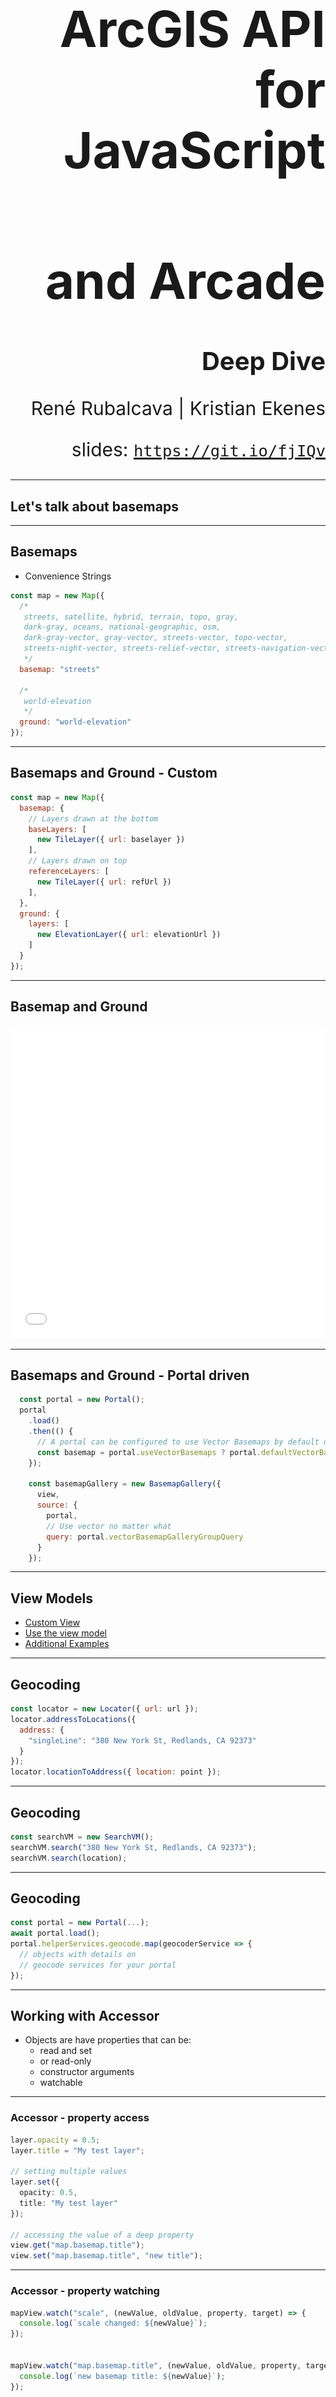 <!-- ..slide: class="title" -->

<h1 style="text-align: right; font-size: 80px;">ArcGIS API for JavaScript</h1>
<h1 style="text-align: right; font-size: 80px;">and Arcade</h1>
<h2 style="text-align: right; font-size: 40px;">Deep Dive</h2>
<p style="text-align: right; font-size: 30px;">René Rubalcava | Kristian Ekenes</p>
<p style="text-align: right; font-size: 30px;">slides: <a href="https://git.io/fjIQv"><code>https://git.io/fjIQv</code></a></p>

---

<!-- .slide: class="section" -->

## Let's talk about basemaps

---

## Basemaps

- Convenience Strings

```js
const map = new Map({
  /*
   streets, satellite, hybrid, terrain, topo, gray,
   dark-gray, oceans, national-geographic, osm,
   dark-gray-vector, gray-vector, streets-vector, topo-vector,
   streets-night-vector, streets-relief-vector, streets-navigation-vector
   */
  basemap: "streets"

  /*
   world-elevation
   */
  ground: "world-elevation"
});
```

---

## Basemaps and Ground - Custom

```js
const map = new Map({
  basemap: {
    // Layers drawn at the bottom
    baseLayers: [
      new TileLayer({ url: baselayer })
    ],
    // Layers drawn on top
    referenceLayers: [
      new TileLayer({ url: refUrl })
    ],
  },
  ground: {
    layers: [
      new ElevationLayer({ url: elevationUrl })
    ]
  }
});
```

---

## Basemap and Ground

<iframe height='500' scrolling='no' title='VT Basemaps' src='//codepen.io/odoe/embed/preview/rpQOEM/?height=300&theme-id=31222&default-tab=js,result&embed-version=2' frameborder='no' allowtransparency='true' allowfullscreen='true' style='width: 100%;'>See the Pen <a href='https://codepen.io/odoe/pen/rpQOEM/'>VT Basemaps</a> by Rene Rubalcava (<a href='https://codepen.io/odoe'>@odoe</a>) on <a href='https://codepen.io'>CodePen</a>.
</iframe>

---

## Basemaps and Ground - Portal driven

```js
  const portal = new Portal();
  portal
    .load()
    .then(() {
      // A portal can be configured to use Vector Basemaps by default or not.
      const basemap = portal.useVectorBasemaps ? portal.defaultVectorBasemap : portal.defaultBasemap;
    });

    const basemapGallery = new BasemapGallery({
      view,
      source: {
        portal,
        // Use vector no matter what
        query: portal.vectorBasemapGalleryGroupQuery
      }
    });
```

---

## View Models

 - [Custom View](https://developers.arcgis.com/javascript/latest/sample-code/sandbox/index.html?sample=widgets-frameworks-react)
 - [Use the view model](https://developers.arcgis.com/example-apps/nearby-javascript/?utm_source=github&utm_campaign=example_apps_nearby_javascript)
  - [Additional Examples](https://odoe.net/blog/view-models-in-the-arcgis-api-for-javascript/)

---

## Geocoding

```js
const locator = new Locator({ url: url });
locator.addressToLocations({
  address: {
    "singleLine": "380 New York St, Redlands, CA 92373"
  }
});
locator.locationToAddress({ location: point });
```

---

## Geocoding

```js
const searchVM = new SearchVM();
searchVM.search("380 New York St, Redlands, CA 92373");
searchVM.search(location);
```

---

## Geocoding

```js
const portal = new Portal(...);
await portal.load();
portal.helperServices.geocode.map(geocoderService => {
  // objects with details on
  // geocode services for your portal
});
```

---

## Working with Accessor

- Objects are have properties that can be:
  - read and set
  - or read-only
  - constructor arguments
  - watchable

---

### Accessor - property access

```ts
layer.opacity = 0.5;
layer.title = "My test layer";

// setting multiple values
layer.set({
  opacity: 0.5,
  title: "My test layer"
});

// accessing the value of a deep property
view.get("map.basemap.title");
view.set("map.basemap.title", "new title");
```

---

### Accessor - property watching

```ts
mapView.watch("scale", (newValue, oldValue, property, target) => {
  console.log(`scale changed: ${newValue}`);
});


mapView.watch("map.basemap.title", (newValue, oldValue, property, target) => {
  console.log(`new basemap title: ${newValue}`);
});


mapView.watch("ready, stationary", (newValue, oldValue, property, target) => {
  console.log(`property ${property}: ${newValue}`);
});

watchUtils.whenTrue(view, "stationary", () => {
  console.log("view is stationary");
})
```

[watchUtils](https://developers.arcgis.com/javascript/latest/api-reference/esri-core-watchUtils.html)

---

## Promises

---

## Promises

- All asynchronous methods return a promise, no more [events](https://developers.arcgis.com/javascript/jsapi/querytask-amd.html#events)
- The basic pattern looks like this:

```js
layer.queryFeatures(query).then(handleResult).catch(handleError);
```

---

## Promises with async/await

- work with native promises

```js
const doQuery = async (query) => {
  const results = await layer.queryFeatures(query);
  const transformedResults = results.map(transformData);
  return transformedResults;
}
```

---

## Promises

- Load resources
- Asychronously initialized `Layer`, `WebMap`, `WebScene`, `View`

---

## Promises

```js
view.when(() => {
  return view.whenLayerView(map.findLayerById("awesomeLayer"));
})
.then(layerView => {
  return watchUtils.whenFalseOnce(layerView, "updating");
})
.then(result => {
  const layerView = result.target;
  return layerView.queryFeatures();
})
.then(doSomethingWithFeatures)
.catch(errorHandler);
```

[API sample](https://developers.arcgis.com/javascript/latest/sample-code/chaining-promises/index.html)

---

## async/await

```js
const init = async (doSomethingWithFeatures) => {
  await view.when();
  const layerView = await view.whenLayerView(map.findLayerById("awesomeLayer"));
  await watchUtils.whenFalseOnce(layerView, "updating");
  const featureSet = await layerView.queryFeatures();
  doSomethingWithFeatures(featureSet);
};

try {
  init();
}
catch(error) {
  errorHandler(error);
}

```

---

## Abort Signal

- Abort requests

```js
const controller = new AbortController();
const signal = controller.signal;

esriRequest(url, { signal });

// Abort the request
signal.abort();
```

---

## [Abort Signal](./demos/abort.html)

<iframe height="500" style="width: 100%;" scrolling="no" title="Abort Controller" src="//codepen.io/odoe/embed/preview/eoYeBY/?height=500&theme-id=31222&default-tab=js,result" frameborder="no" allowtransparency="true" allowfullscreen="true">
  See the Pen <a href='https://codepen.io/odoe/pen/eoYeBY/'>Abort Controller</a> by Rene Rubalcava
  (<a href='https://codepen.io/odoe'>@odoe</a>) on <a href='https://codepen.io'>CodePen</a>.
</iframe>

---

## Patterns

---

## outFields

- Can be thought of as _additional fields_
- We determine what fields are needed for rendering, labels, and elevation in 3D
- Additional Popup fields requested as needed

---

## outFields - Feature as a [tooltip](./demos/tooltip.html)

<iframe height="500" style="width: 100%;" scrolling="no" title="FeatureView - Tooltip" src="//codepen.io/odoe/embed/preview/eoOvPj/?height=500&theme-id=31222&default-tab=js,result&editable=true" frameborder="no" allowtransparency="true" allowfullscreen="true">
  See the Pen <a href='https://codepen.io/odoe/pen/eoOvPj/'>FeatureView - Tooltip</a> by Rene Rubalcava
  (<a href='https://codepen.io/odoe'>@odoe</a>) on <a href='https://codepen.io'>CodePen</a>.
</iframe>

---

## Widgets - Architecture

 View + View Model
 ![Search View Model](images/searchviewmodel.png)

<aside class="notes"> Separate business logic and presentation. Link to doc  </aside>


---

## Loadables

- brings better control, and scheduling of loading resources.
- the views automatically loads the map and its layers

---

## Loadables

- `WebMap` / `WebScene` need to load:
 - the portal item
 - the layer module
 - the layer's item
- `MapView` / `SceneView` need to load:
 - the map
 - the layers

---

```js
  //In a single page application, get a feature from a FeatureLayer from a WebMap without displaying it, ASAP!
  const webmap = new WebMap({
    portalItem: {
      id: 'affa021c51944b5694132b2d61fe1057'
    }
  });

  webmap.load()
    .then(() => {
      return webmap.getLayer('myFeatureLayerId').load();
    })
    .then(featureLayer => {
      return featureLayer.queryFeatures({
        where: 'OBJECTID = 1'
      });
    })
    .then(result => {
      displayDetails(result.features[0]);
    })
    .otherwise(error => {
      console.error(error);
    });
```

---

## Zoom or Scale

```js
const view = new MapView({
  container: "viewDiv",
  map: map,
  center: [-116.5, 33.80],
  zoom: 14 // what does that really mean?
});
```

- Zoom = LOD (Level of Details)
- Not all LODs are created equal

---

## Zoom is not Scale

```js
const view = new MapView({
  container: "viewDiv",
  map: map,
  center: [-116.5, 33.80],
  scale: 50000 // I know what that means!
});
```

- Scale is portable
- Scale has meaning
- We still snap to closest LOD/zoom

---

## GeoJSONLayer

```js
const layer = new GeoJSONLayer({
  url: "https://raw.githubusercontent.com/ebrelsford/geojson-examples/master/nyc_council_districts.geojson",
  renderer: renderer,
  popupTemplate: popupTemplate
});

// fully editable
layer.applyEdits({ addFeatures, updateFeatures, deleteFeatures });
// queryable with statistics
cosnt query = layer.createQuery();
query.set({ where, outStatistics });
layerView.queryFeatures(query);
```

---

## Sublayer to FeatureLayer

- You can extract a FeatureLayer from MapImageLayer Sublayer
- `sublayer.createFeatureLayer()`
- Can use capabilities not normally available with Sublayer

---

## Sublayer to FeatureLayer

<iframe height='500' scrolling='no' title='createFeatureLayer' src='//codepen.io/odoe/embed/preview/PaxeyO/?height=500&theme-id=31222&default-tab=js,result&embed-version=2' frameborder='no' allowtransparency='true' allowfullscreen='true' style='width: 100%;'>See the Pen <a href='https://codepen.io/odoe/pen/PaxeyO/'>createFeatureLayer</a> by Rene Rubalcava (<a href='https://codepen.io/odoe'>@odoe</a>) on <a href='https://codepen.io'>CodePen</a>.
</iframe>

---

## createQuery

- When you can do `layer.createQuery()`
  - `query` object will already have the layers filters and layer definitions
  - more consistent
- Use `new Query()` when you don't want predefined filters to be applied

---

## createQuery

<iframe height='500' scrolling='no' title='createQuery' src='//codepen.io/odoe/embed/preview/rKQqQW/?height=500&theme-id=31222&default-tab=js,result&embed-version=2' frameborder='no' allowtransparency='true' allowfullscreen='true' style='width: 100%;'>See the Pen <a href='https://codepen.io/odoe/pen/rKQqQW/'>createQuery</a> by Rene Rubalcava (<a href='https://codepen.io/odoe'>@odoe</a>) on <a href='https://codepen.io'>CodePen</a>.
</iframe>

---

## MapImageLayer

- If you want to modify Sublayers, do it after you load the layer
- Defining them upfront overrides the defaults
  - May not be what you want

---

## MapImageLayer

<iframe height='500' scrolling='no' title='MapImageLayer - Load Sublayers' src='//codepen.io/odoe/embed/preview/WyYBwL/?height=500&theme-id=31222&default-tab=js,result&embed-version=2' frameborder='no' allowtransparency='true' allowfullscreen='true' style='width: 100%;'>See the Pen <a href='https://codepen.io/odoe/pen/WyYBwL/'>MapImageLayer - Load Sublayers</a> by Rene Rubalcava (<a href='https://codepen.io/odoe'>@odoe</a>) on <a href='https://codepen.io'>CodePen</a>.
</iframe>

---

## FeatureFilter

- Similar to definitionExpression, but on LayerView
- Works with geomtries and attribute filters
- Can define [spatial relationships](https://developers.arcgis.com/javascript/latest/api-reference/esri-views-layers-support-FeatureFilter.html#spatialRelationship)
- [demo](./demos/filter.html)

---

## FeatureEffect

- For emphasizing/deemphasizing results of a filter
- Uses [CSS Filters](https://developer.mozilla.org/en-US/docs/Web/CSS/filter)
- `includedEffect` and/or `excludedEffect`
- [demo](./demos/effect.html)

---

## Filter and Effect

<iframe height="500" style="width: 100%;" scrolling="no" title="FilterEffects" src="//codepen.io/odoe/embed/preview/GeoKLB/?height=500&theme-id=31222&default-tab=html,result&editable=true" frameborder="no" allowtransparency="true" allowfullscreen="true">
  See the Pen <a href='https://codepen.io/odoe/pen/GeoKLB/'>FilterEffects</a> by Rene Rubalcava
  (<a href='https://codepen.io/odoe'>@odoe</a>) on <a href='https://codepen.io'>CodePen</a>.
</iframe>

---

## Service Workers

- Used for controlling cache capabilities when building a PWA
- Also useful for notifications

```js
// register the service worker
navigator.serviceWorker.register('./../sw.js')
.then(swReg => {
  console.log('Service Worker is registered', swReg);
  swRegistration = swReg;
  requestNotificationPermission();
})
.catch(error => {
  console.error('Service Worker Error', error);
});
```

---

## Service Workers

- Show Notification

```js
const showNotification = (message) => {
  if (!swRegistration) {
    return;
  }
  const options = {
    body: message
  };
  swRegistration.showNotification("Map info", options)
};
```

---

## Service Workers

```js
setInterval(() => {
  featureLayer.queryFeatureCount().then(featureCount => {
    if (count !== featureCount) {
      if (count < featureCount) {
        const diff = featureCount - count;
        const plural = diff > 1 ? "features" : "feature";
        showNotification(`${diff} ${plural} added`);
      }
      else {
        const diff = count - featureCount;
        const plural = diff > 1 ? "features" : "feature";
        showNotification(`${diff} ${plural} removed`);
      }
      count = featureCount;
      featureLayer.refresh();
    }
  })
  .catch(error => console.warn(error))
}, 10000);
```

- [demo app](https://arcgis-jsapi-sw.surge.sh/) | [edit app](https://developers.arcgis.com/javascript/latest/sample-code/sandbox/index.html?sample=editing-applyedits)

---

# Arcade

---

## Why Arcade?

- Client-side calculation
  - Frequently updated datasets/layers
  - Calculate data from layers you don't own
  - Algorithms not well defined
- Persists across the platform
  - Secure
  - Runs on all supported devices/apps (desktop/mobile/web)
- Lightweight
- Geospatial functions are first class members

---

## Normalization for rendering

```js
const renderer = {
  type: "simple", // autocasts as new SimpleRenderer()
  symbol: defaultSym,
  label: "U.S. County",
  visualVariables: [{
    type: "color",
    valueExpression: "($feature.POP_POVERTY / $feature.TOTPOP_CY ) * 100",
    legendOptions: {
      title: "% population in poverty by county"
    },
    stops: [
      { value: 10, color: "#FFFCD4" },
      { value: 30, color: "#350242" }
    ]
  }]
};
```

---

## Normalization for rendering

<iframe height='500' scrolling='no' title='Data-driven color' src='//codepen.io/kekenes/embed/preview/eopYPa/?height=500&theme-id=31222&default-tab=html,result&embed-version=2' frameborder='no' allowtransparency='true' allowfullscreen='true' style='width: 100%;'>See the Pen <a href='https://codepen.io/kekenes/pen/eopYPa/'>Data-driven color</a> by Kristian Ekenes (<a href='https://codepen.io/kekenes'>@kekenes</a>) on <a href='https://codepen.io'>CodePen</a>.
</iframe>

---

## Arcade in script

```html
<script type="text/arcgis-arcade" id="wind-direction">
  var DEG = $feature.WIND_DIRECT;
  var SPEED = $feature.WIND_SPEED;
  var DIR = When( SPEED == 0, "",
    (DEG < 22.5 && DEG >= 0) || DEG > 337.5, "N",
    DEG >= 22.5 && DEG < 67.5, "NE",
    DEG >= 67.5 && DEG < 112.5, "E",
    DEG >= 112.5 && DEG < 157.5, "SE",
    DEG >= 157.5 && DEG < 202.5, "S",
    DEG >= 202.5 && DEG < 247.5, "SW",
    DEG >= 247.5 && DEG < 292.5, "W",
    DEG >= 292.5 && DEG < 337.5, "NW", "" );
  return SPEED + " mph " + DIR;
</script>
```

```js
const windArcade = document.getElementById("wind-direction").text;

const windClass = {
  labelExpressionInfo: {
    expression: windArcade
  },
  labelPlacement: "above-right",
  symbol: createTextSymbol("#3ba53f")
};
```

---

## Arcade in script

[![Search View Model](images/arcade-weather.png)](https://developers.arcgis.com/javascript/latest/sample-code/labels-multiline/index.html)

---

90% of the time, you'll author Arcade expressions in the ArcGIS Online Arcade editor...

---

![Arcade editor](images/arcade-editor.png)

---

## Generating Arcade in behalf of your users

```js
function generateArcade(fields: string[], normalizationField?: string): string {
  const value = fields.map( field => `$feature.${field}` ).reduce( (a,c) => `${a} + ${c}`);
  const percentValue = normalizationField ? `( ( ${value} ) / $feature.${normalizationField} ) * 100` : value;
  return `Round( ${percentValue} )`;
}
```

[![arcade-generate](images/arcade-generate.png)](https://ekenes.github.io/conferences/ds-2019/arcade/demos/generate-arcade/)

---

## Generating Arcade in behalf of your users

[![Smart Mapping flow](images/smart-mapping-flow.png)](https://www.esri.com/arcgis-blog/products/js-api-arcgis/mapping/generating-arcade-expressions-what-smart-mapping-does-for-you/)

---

- [Relationship](https://www.esri.com/arcgis-blog/products/js-api-arcgis/mapping/smart-mapping-with-arcade-exploring-relationships/)
- [Predominance](https://www.esri.com/arcgis-blog/products/js-api-arcgis/mapping/smart-mapping-with-arcade-visualizing-predominance/)
- [Age](https://www.esri.com/arcgis-blog/products/js-api-arcgis/mapping/smart-mapping-with-arcade-exploring-age/)

---

## Generate Arcade for popups

[![arcade-popups](images/arcade-popups.png)](https://ekenes.github.io/esri-ts-samples/visualization/smart-mapping/predominance/popup-template/?id=e1f194d5f3184402a8a39b60b44693f4)

---

## Expression Sharing

https://github.com/Esri/arcade-expressions/

---

<!-- .slide: class="end" -->
